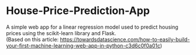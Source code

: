 # House-Price-Prediction-App
A simple web app for a linear regression model used to predict housing prices using the scikit-learn library and Flask.\
(Based on this article: https://towardsdatascience.com/how-to-easily-build-your-first-machine-learning-web-app-in-python-c3d6c0f0a01c)
